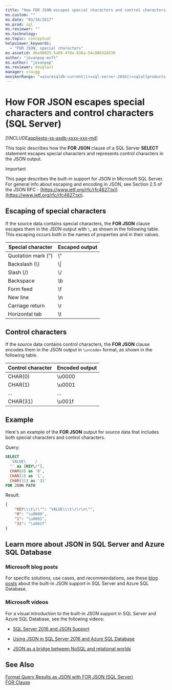 ```yaml
---
title: "How FOR JSON escapes special characters and control characters (SQL Server) | Microsoft Docs"
ms.custom: ""
ms.date: "03/16/2017"
ms.prod: sql
ms.reviewer: ""
ms.technology: 
ms.topic: conceptual
helpviewer_keywords: 
  - "FOR JSON, special characters"
ms.assetid: 4ba90025-5a09-4f0a-836a-54c886324530
author: "jovanpop-msft"
ms.author: "jovanpop"
ms.reviewer: douglasl
manager: craigg
monikerRange: "=azuresqldb-current||>=sql-server-2016||=sqlallproducts-allversions||>=sql-server-linux-2017||=azuresqldb-mi-current"
---
```

# How FOR JSON escapes special characters and control characters (SQL Server)
[!INCLUDE[appliesto-ss-asdb-xxxx-xxx-md](../../includes/appliesto-ss-asdb-xxxx-xxx-md.md)]

  This topic describes how the **FOR JSON** clause of a SQL Server **SELECT** statement escapes special characters and represents control characters in the JSON output.  

> [!IMPORTANT]
> This page describes the built-in support for JSON in Microsoft SQL Server. For general info about escaping and encoding in JSON, see Section 2.5 of the JSON RFC - [https://www.ietf.org/rfc/rfc4627.txt](https://www.ietf.org/rfc/rfc4627.txt).

## Escaping of special characters  
If the source data contains special characters, the **FOR JSON** clause escapes them in the JSON output with `\`, as shown in the following table. This escaping occurs both in the names of properties and in their values.  
  
|**Special character**|**Escaped output**|  
|---------------------------|--------------------------|  
|Quotation mark (")|\\"|  
|Backslash (\\)|\\\|  
|Slash (/)|\\/|  
|Backspace|\b|  
|Form feed|\f|  
|New line|\n|  
|Carriage return|\r|  
|Horizontal tab|\t|  
  
## Control characters  
If the source data contains control characters, the **FOR JSON** clause encodes them in the JSON output in `\u<code>` format, as shown in the following table.  
  
|**Control character**|**Encoded output**|  
|---------------------------|--------------------------|  
|CHAR(0)|\u0000|  
|CHAR(1)|\u0001|  
|...|...|  
|CHAR(31)|\u001f|  
  
## Example  
 Here's an example of the **FOR JSON** output for source data that includes both special characters and control characters.  
  
 Query:  
  
```sql  
SELECT  
  'VALUE\    /  
  "' as [KEY\/"],  
  CHAR(0) as '0',  
  CHAR(1) as '1',  
  CHAR(31) as '31'  
FOR JSON PATH  
```  
  
 Result:  
  
```json  
{
	"KEY\\\t\/\"": "VALUE\\\t\/\r\n\"",
	"0": "\u0000",
	"1": "\u0001",
	"31": "\u001f"
}
```  

## Learn more about JSON in SQL Server and Azure SQL Database  
  
### Microsoft blog posts  
  
For specific solutions, use cases, and recommendations, see these [blog posts](https://blogs.msdn.com/b/sqlserverstorageengine/archive/tags/json/) about the built-in JSON support in SQL Server and Azure SQL Database.  

### Microsoft videos

For a visual introduction to the built-in JSON support in SQL Server and Azure SQL Database, see the following videos:

-   [SQL Server 2016 and JSON Support](https://channel9.msdn.com/Shows/Data-Exposed/SQL-Server-2016-and-JSON-Support)

-   [Using JSON in SQL Server 2016 and Azure SQL Database](https://channel9.msdn.com/Shows/Data-Exposed/Using-JSON-in-SQL-Server-2016-and-Azure-SQL-Database)

-   [JSON as a bridge between NoSQL and relational worlds](https://channel9.msdn.com/events/DataDriven/SQLServer2016/JSON-as-a-bridge-betwen-NoSQL-and-relational-worlds)
  
## See Also  
 [Format Query Results as JSON with FOR JSON &#40;SQL Server&#41;](../../relational-databases/json/format-query-results-as-json-with-for-json-sql-server.md)  
[FOR Clause](../../t-sql/queries/select-for-clause-transact-sql.md)
